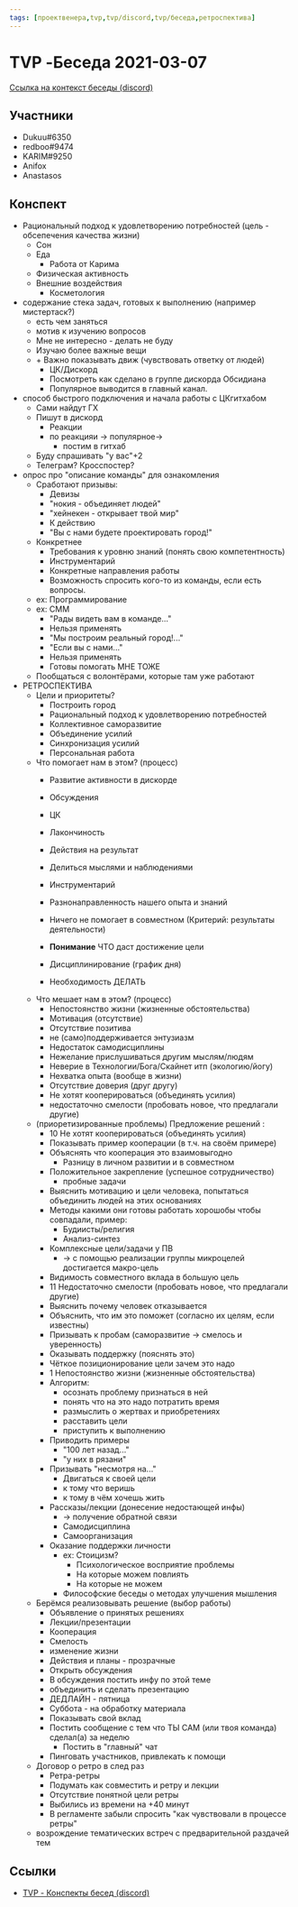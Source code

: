 ```yaml
---
tags: [проектвенера,tvp,tvp/discord,tvp/беседа,ретроспектива]
---
```

# TVP -Беседа 2021-03-07

[Ссылка на контекст беседы (discord)](https://discord.com/channels/651126451998818320/663081684610187285/818132560869326848)

## Участники
- Dukuu#6350
- redboo#9474
- KARIM#9250
- Anifox
- Anastasos

## Конспект

- Рациональный подход к удовлетворению потребностей (цель - обсепечения качества жизни)
  - Сон
  - Еда
    - Работа от Карима
  - Физическая активность
  - Внешние воздействия
    - Косметология
- содержание стека задач, готовых к выполнению (например мистертаск?)
  - есть чем заняться
  - мотив к изучению вопросов
  - Мне не интересно - делать не буду
  - Изучаю более важные вещи
  - \+ Важно показывать движ (чувствовать ответку от людей)
    - ЦК/Дискорд
    - Посмотреть как сделано в группе дискорда Обсидиана
    - Популярное выводится в главный канал.
- способ быстрого подключения и начала работы с ЦКгитхабом
  - Сами найдут ГХ
  - Пишут в дискорд
    - Реакции
    - по реакцияи -> популярное->
      - постим в гитхаб
  - Буду спрашивать "у вас"+2
  - Телеграм? Кросспостер?
- опрос про "описание команды" для ознакомления
  - Сработают призывы:
    - Девизы
    - "нокия - объединяет людей"
    - "хейнекен - открывает твой мир"
    - К действию
    - "Вы с нами будете проектировать город!"
  - Конкретнее
    - Требования к уровню знаний (понять свою компетентность)
    - Инструментарий
    - Конкретные направления работы
    - Возможность спросить кого-то из команды, если есть вопросы.
  - ех: Программирование
  - ех: СММ
    - "Рады видеть вам в команде..."
    - Нельзя применять
    - "Мы построим реальный город!..."
    - "Если вы с нами..."
    - Нельзя применять
    - Готовы помогать МНЕ ТОЖЕ
  - Пообщаться с волонтёрами, которые там уже работают
- РЕТРОСПЕКТИВА
  - Цели и приоритеты?
    - Построить город
    - Рациональный подход к удовлетворению потребностей
    - Коллективное саморазвитие
    - Объединение усилий
    - Синхронизация усилий
    - Персональная работа
  - Что помогает нам в этом? (процесс)
    - Развитие активности в дискорде
    - Обсуждения
    - ЦК
    - Лакончиность
    - Действия на результат
    - Делиться мыслями и наблюдениями
    - Инструментарий
    - Разнонаправленность нашего опыта и знаний
    - Ничего не помогает в совместном (Критерий: результаты деятельности)
    - **Понимание** ЧТО даст достижение цели
      
    - Дисциплинирование (график дня)
    - Необходимость ДЕЛАТЬ
  - Что мешает нам в этом? (процесс)
    - Непостоянство жизни (жизненные обстоятельства)
    - Мотивация (отсутствие)
    - Отсутствие позитива
    - не (само)поддерживается энтузиазм
    - Недостаток самодисциплины
    - Нежелание прислушиваться другим мыслям/людям
    - Неверие в Технологии/Бога/Скайнет итп (экологию/йогу)
    - Нехватка опыта (вообще в жизни)
    - Отсутствие доверия (друг другу)
    - Не хотят кооперироваться (объединять усилия)
    - недостаточно смелости (пробовать новое, что предлагали другие)
  - (приоретизированные проблемы) Предложение решений :
    - 10 Не хотят кооперироваться (объединять усилия)
    - Показывать пример кооперации (в т.ч. на своём примере)
    - Объяснять что кооперация это взаимовыгодно
      - Разницу в личном развитии и в совместном
    - Положительное закрепление (успешное сотрудничество)
      - пробные задачи
    - Выяснить мотивацию и цели человека, попытаться объединить людей на этих основаниях
    - Методы какими они готовы работать хорошобы чтобы совпадали, пример:
      - Будиисты/религия
      - Анализ-синтез
    - Комплексные цели/задачи у ПВ
      - \-> с помощью реализации группы микроцелей достигается макро-цель
    - Видимость совместного вклада в большую цель
    - 11 Недостаточно смелости (пробовать новое, что предлагали другие)
    - Выяснить почему человек отказывается
    - Объяснить, что им это поможет (согласно их целям, если известны)
    - Призывать к пробам (саморазвитие -> смелось и уверенность)
    - Оказывать поддержку (пояснять это)
    - Чёткое позиционирование цели зачем это надо
    - 1 Непостоянство жизни (жизненные обстоятельства)
    - Алгоритм:
      - осознать проблему признаться в ней
      - понять что на это надо потратить время
      - размыслить о жертвах и приобретениях
      - расставить цели
      - приступить к выполнению
    - Приводить примеры
      - "100 лет назад..."
      - "у них в рязани"
    - Призывать "несмотря на..."
      - Двигаться к своей цели
      - к тому что веришь
      - к тому в чём хочешь жить
    - Рассказы/лекции (донесение недостающей инфы)
      - \-> получение обратной связи
      - Самодисциплина
      - Самоорганизация
    - Оказание поддержки личности
      - ех: Стоицизм?
        - Психологическое восприятие проблемы
        - На которые можем повлиять
        - На которые не можем
      - Философские беседы о методах улучшения мышления
  - Берёмся реализовывать решение (выбор работы)
    - Объявление о принятых решениях
    - Лекции/презентации
    - Кооперация
    - Смелость
    - изменение жизни
    - Действия и планы - прозрачные
    - Открыть обсуждения
    - В обсуждения постить инфу по этой теме
    - объединить и сделать презентацию
    - ДЕДЛАЙН - пятница
    - Суббота - на обработку материала
    - Показывать свой вклад
    - Постить сообщение с тем что ТЫ САМ (или твоя команда) сделал(а) за неделю
      - Постить в "главный" чат
    - Пинговать участников, привлекать к помощи
  - Договор о ретро в след раз
    - Ретра-ретры
    - Подумать как совместить и ретру и лекции
    - Отсутствие понятной цели ретры
    - Выбились из времени на +40 минут
    - В регламенте забыли спросить "как чувствовали в процессе ретры"
  - возрождение тематических встреч с предварительной раздачей тем

## Ссылки

- [TVP - Конспекты бесед (discord)](TVP%20-%20%D0%9A%D0%BE%D0%BD%D1%81%D0%BF%D0%B5%D0%BA%D1%82%D1%8B%20%D0%B1%D0%B5%D1%81%D0%B5%D0%B4%20(discord).md)